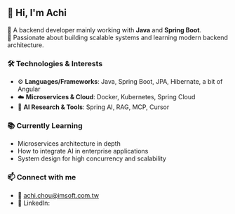 ## 👋 Hi, I'm Achi

🎯 A backend developer mainly working with **Java** and **Spring Boot**.  
🚀 Passionate about building scalable systems and learning modern backend architecture.

### 🛠️ Technologies & Interests
- ⚙️ **Languages/Frameworks**: Java, Spring Boot, JPA, Hibernate, a bit of Angular
- ☁️ **Microservices & Cloud**: Docker, Kubernetes, Spring Cloud
- 🧠 **AI Research & Tools**: Spring AI, RAG, MCP, Cursor

### 📚 Currently Learning
- Microservices architecture in depth  
- How to integrate AI in enterprise applications  
- System design for high concurrency and scalability

### 📫 Connect with me
- 📧 achi.chou@imsoft.com.tw
- 💼 LinkedIn: 
